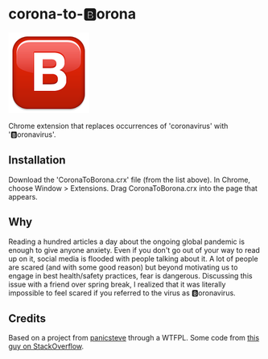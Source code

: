 corona-to-🅱️orona
=============

![](logo.png)

Chrome extension that replaces occurrences of 'coronavirus' with '🅱️oronavirus'.

Installation
------------

Download the 'CoronaToBorona.crx' file (from the list above). In Chrome, choose Window > Extensions.  Drag CoronaToBorona.crx into the page that appears.

Why
------------
Reading a hundred articles a day about the ongoing global pandemic is enough to give anyone anxiety. Even if you don't go out of your way to read up on it, social media is flooded with people talking about it. A lot of people are scared (and with some good reason) but beyond motivating us to engage in best health/safety practices, fear is dangerous. Discussing this issue with a friend over spring break, I realized that it was literally impossible to feel scared if you referred to the virus as 🅱️oronavirus.

Credits
-------------
Based on a project from [panicsteve](https://github.com/panicsteve) through a WTFPL. Some code from [this guy on StackOverflow](http://is.gd/mwZp7E).
